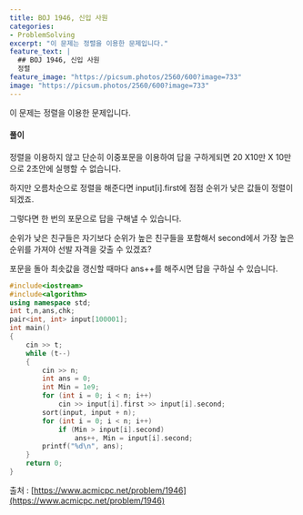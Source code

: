 ```yaml
---
title: BOJ 1946, 신입 사원
categories:
- ProblemSolving
excerpt: "이 문제는 정렬을 이용한 문제입니다."
feature_text: |
  ## BOJ 1946, 신입 사원
  정렬
feature_image: "https://picsum.photos/2560/600?image=733"
image: "https://picsum.photos/2560/600?image=733"
---
```


이 문제는 정렬을 이용한 문제입니다.

<h4>풀이</h4> 
정렬을 이용하지 않고 단순히 이중포문을 이용하여 답을 구하게되면 20 X10만 X 10만 으로 2초안에 실행할 수 없습니다.

하지만 오름차순으로 정렬을 해준다면 input[i].first에 점점 순위가 낮은 값들이 정렬이 되겠죠.

그렇다면 한 번의 포문으로 답을 구해낼 수 있습니다.

순위가 낮은 친구들은 자기보다 순위가 높은 친구들을 포함해서 second에서 가장 높은 순위를 가져야 선발 자격을 갖출 수 있겠죠?

포문을 돌아 최솟값을 갱신할 때마다 ans++를 해주시면 답을 구하실 수 있습니다. 
​


```c++
#include<iostream>
#include<algorithm>
using namespace std;
int t,n,ans,chk;
pair<int, int> input[100001];
int main()
{
	cin >> t;
	while (t--)
	{
		cin >> n;
		int ans = 0;
		int Min = 1e9;
		for (int i = 0; i < n; i++)
			cin >> input[i].first >> input[i].second;
		sort(input, input + n);
		for (int i = 0; i < n; i++)
			if (Min > input[i].second)
				ans++, Min = input[i].second;
		printf("%d\n", ans);
	}
	return 0;
}
```

출처 : [https://www.acmicpc.net/problem/1946](https://www.acmicpc.net/problem/1946)